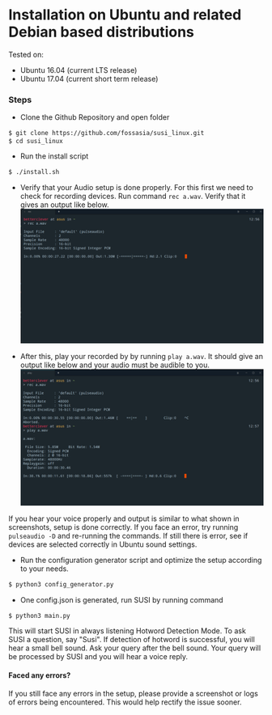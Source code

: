 # Installation on Ubuntu and related Debian based distributions

Tested on:
- Ubuntu 16.04 (current LTS release)
- Ubuntu 17.04 (current short term release)

### Steps
- Clone the Github Repository and open folder
```
$ git clone https://github.com/fossasia/susi_linux.git
$ cd susi_linux
```
- Run the install script
````bash
$ ./install.sh
````
- Verify that your Audio setup is done properly. For this first we need to check for recording devices.
Run command ```rec a.wav```. Verify that it gives an output like below.
![Ubuntu Rec Command](images/ubuntu-rec.png)

- After this, play your recorded by by running ```play a.wav```. It should give an output like below
and your audio must be audible to you.
![Ubuntu Play Command](images/ubuntu-play.png)

If you hear your voice properly and output is similar to what shown in screenshots, setup is 
done correctly. If you face an error, try running ```pulseaudio -D``` and re-running the commands.
If still there is error, see if devices are selected correctly in Ubuntu sound settings.

- Run the configuration generator script and optimize the setup according to your needs.
```bash
$ python3 config_generator.py
```

- One config.json is generated, run SUSI by running command
```bash
$ python3 main.py
```

This will start SUSI in always listening Hotword Detection Mode. To ask SUSI a question, say "Susi". If detection of
hotword is successful, you will hear a small bell sound. Ask your query after the bell sound. Your query will be
processed by SUSI and you will hear a voice reply.

#### Faced any errors?

If you still face any errors in the setup, please provide a screenshot or logs of errors being encountered.
This would help rectify the issue sooner.

